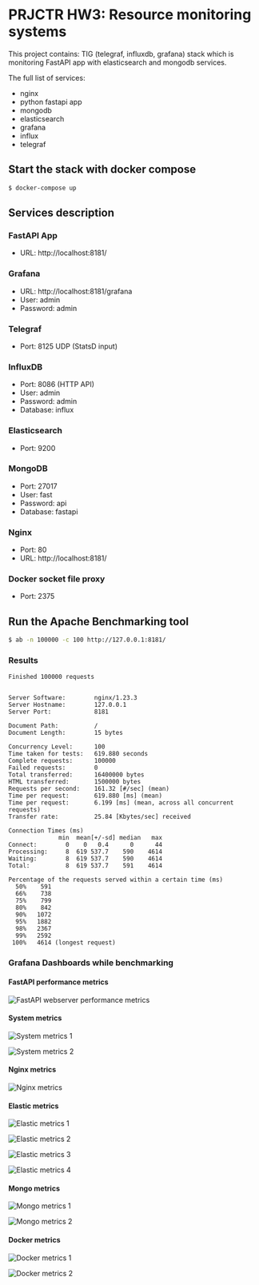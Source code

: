 # PRJCTR HW3: Resource monitoring systems

This project contains: TIG (telegraf, influxdb, grafana) stack which is monitoring FastAPI app with elasticsearch and mongodb services.

The full list of services:
* nginx
* python fastapi app
* mongodb
* elasticsearch
* grafana
* influx
* telegraf

## Start the stack with docker compose

```bash
$ docker-compose up
```

## Services description

### FastAPI App
- URL: http://localhost:8181/

### Grafana
- URL: http://localhost:8181/grafana
- User: admin 
- Password: admin 

### Telegraf
- Port: 8125 UDP (StatsD input)

### InfluxDB
- Port: 8086 (HTTP API)
- User: admin 
- Password: admin 
- Database: influx

### Elasticsearch
- Port: 9200

### MongoDB
- Port: 27017
- User: fast
- Password: api
- Database: fastapi

### Nginx
- Port: 80
- URL: http://localhost:8181/

### Docker socket file proxy
- Port: 2375


## Run the Apache Benchmarking tool

```bash
$ ab -n 100000 -c 100 http://127.0.0.1:8181/
```

### Results

```
Finished 100000 requests


Server Software:        nginx/1.23.3
Server Hostname:        127.0.0.1
Server Port:            8181

Document Path:          /
Document Length:        15 bytes

Concurrency Level:      100
Time taken for tests:   619.880 seconds
Complete requests:      100000
Failed requests:        0
Total transferred:      16400000 bytes
HTML transferred:       1500000 bytes
Requests per second:    161.32 [#/sec] (mean)
Time per request:       619.880 [ms] (mean)
Time per request:       6.199 [ms] (mean, across all concurrent requests)
Transfer rate:          25.84 [Kbytes/sec] received

Connection Times (ms)
              min  mean[+/-sd] median   max
Connect:        0    0   0.4      0      44
Processing:     8  619 537.7    590    4614
Waiting:        8  619 537.7    590    4614
Total:          8  619 537.7    591    4614

Percentage of the requests served within a certain time (ms)
  50%    591
  66%    738
  75%    799
  80%    842
  90%   1072
  95%   1882
  98%   2367
  99%   2592
 100%   4614 (longest request)
```

### Grafana Dashboards while benchmarking

#### FastAPI performance metrics

![FastAPI webserver performance metrics](./images/fastapi_performance_metrics.png)

#### System metrics

![System metrics 1](./images/system_metrics_1.png)

![System metrics 2](./images/system_metrics_2.png)

#### Nginx metrics

![Nginx metrics](./images/nginx_metrics.png)

#### Elastic metrics

![Elastic metrics 1](./images/elastic_metrics_1.png)

![Elastic metrics 2](./images/elastic_metrics_2.png)

![Elastic metrics 3](./images/elastic_metrics_3.png)

![Elastic metrics 4](./images/elastic_metrics_4.png)

#### Mongo metrics

![Mongo metrics 1](./images/mongo_metrics_1.png)

![Mongo metrics 2](./images/mongo_metrics_2.png)

#### Docker metrics

![Docker metrics 1](./images/docker_metrics_1.png)

![Docker metrics 2](./images/docker_metrics_2.png)
